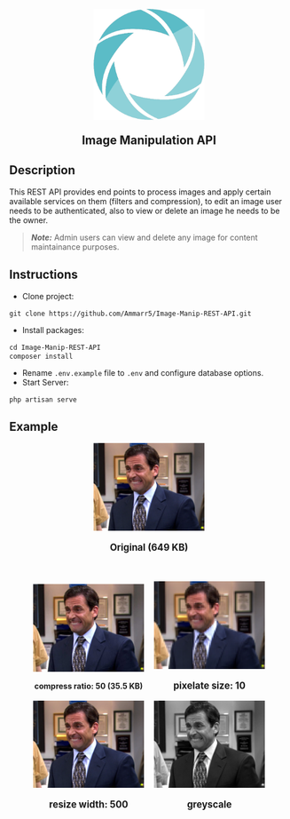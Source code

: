 <p align="center"><img src="./images/logo.png" width="200" alt="Laravel Logo"></p>

<p align="center" style="font-weight: bold; font-size: 1.5em">Image Manipulation API</p>

## Description
This REST API provides end points to process images and apply certain available services on them (filters and compression), to edit an image user needs to be authenticated, also to view or delete an image he needs to be the owner. <br>
> **_Note:_** Admin users can view and delete any image for content maintainance purposes.
## **Instructions**
- Clone project:
```
git clone https://github.com/Ammarr5/Image-Manip-REST-API.git
```
- Install packages:
```
cd Image-Manip-REST-API
composer install
```
- Rename `.env.example` file to `.env` and configure database options.
- Start Server:
```
php artisan serve
```

## **Example**
<p align="center"><img src="./images/michael.png" width="200"/>
<br>
<p align="center" style="font-weight: bold; font-size: 1.2em">Original (649 KB)</p>
</p>
<br><br>

<div style="display: flex; justify-content: center;">
<div>
	<div style="width: 200px; display: inline-block">
		<img src="./images/michael-compressed[50].png" style="width: inherit; object-fit: contain;"><br>
		<p align="center" style="font-weight: bold; font-size: 1em;">compress ratio: 50 (35.5 KB)</p>
	</div>
	<div style="width: 200px; display: inline-block; margin-left: 1em;">
		<img src="./images/michael-pixelate[10].png" style="width: inherit; object-fit: contain;"><br>
		<p align="center" style="font-weight: bold; font-size: 1.2em;">pixelate size: 10</p>
	</div>
	<br>
	<div style="width: 200px; display: inline-block; margin-right: 1em;">
		<img src="./images/michael-resize[500].png" style="width: inherit; object-fit: contain;"><br>
		<p align="center" style="font-weight: bold; font-size: 1.2em;">resize width: 500</p>
	</div>
	<div style="width: 200px; display: inline-block">
		<img src="./images/michael-greyscale.png" style="width: inherit; object-fit: contain;"><br>
		<p align="center" style="font-weight: bold; font-size: 1.2em;">greyscale</p>
	</div>
</div>
<div>